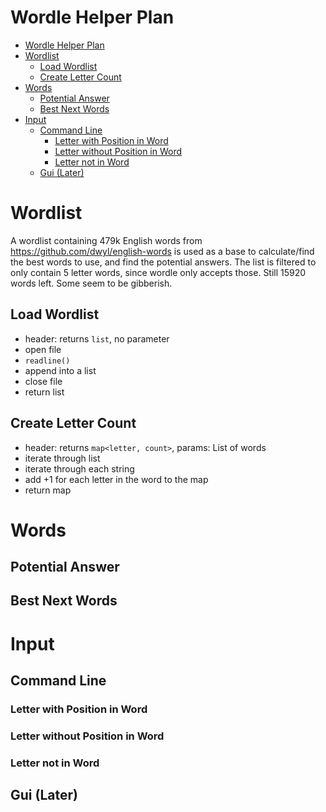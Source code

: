 # Wordle Helper Plan

- [Wordle Helper Plan](#wordle-helper-plan)
- [Wordlist](#wordlist)
  - [Load Wordlist](#load-wordlist)
  - [Create Letter Count](#create-letter-count)
- [Words](#words)
  - [Potential Answer](#potential-answer)
  - [Best Next Words](#best-next-words)
- [Input](#input)
  - [Command Line](#command-line)
    - [Letter with Position in Word](#letter-with-position-in-word)
    - [Letter without Position in Word](#letter-without-position-in-word)
    - [Letter not in Word](#letter-not-in-word)
  - [Gui (Later)](#gui-later)

# Wordlist

A wordlist containing 479k English words from https://github.com/dwyl/english-words is used as a base to calculate/find the best words to use, and find the potential answers. The list is filtered to only contain 5 letter words, since wordle only accepts those. Still 15920 words left. Some seem to be gibberish.

## Load Wordlist

- header: returns `list`, no parameter 
- open file
- `readline()`
- append into a list
- close file
- return list

## Create Letter Count

- header: returns `map<letter, count>`, params: List of words
- iterate through list
- iterate through each string 
- add +1 for each letter in the word to the map
- return map

# Words

## Potential Answer

## Best Next Words

# Input

## Command Line

### Letter with Position in Word

### Letter without Position in Word

### Letter not in Word

## Gui (Later)